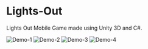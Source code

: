 # Lights-Out
 Lights Out Mobile Game made using Unity 3D and C#.

 ![Demo-1](https://github.com/KittatamSaisaard/Lights-Out/blob/main/Demo/IMG_1905.PNG?raw=true) ![Demo-2](https://github.com/KittatamSaisaard/Lights-Out/blob/main/Demo/IMG_1906.PNG?raw=true) ![Demo-3](https://github.com/KittatamSaisaard/Lights-Out/blob/main/Demo/IMG_1907.PNG?raw=true) ![Demo-4](https://github.com/KittatamSaisaard/Lights-Out/blob/main/Demo/IMG_1908.PNG?raw=true)
